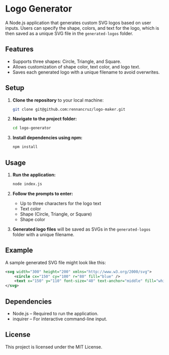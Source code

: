 # Logo Generator

A Node.js application that generates custom SVG logos based on user inputs. Users can specify the shape, colors, and text for the logo, which is then saved as a unique SVG file in the `generated-logos` folder.

## Features

- Supports three shapes: Circle, Triangle, and Square.
- Allows customization of shape color, text color, and logo text.
- Saves each generated logo with a unique filename to avoid overwrites.

## Setup

1. **Clone the repository** to your local machine:
   ```bash
   git clone git@github.com:rennancruz/logo-maker.git
   ```
1. **Navigate to the project folder:**

   ```bash
   cd logo-generator
   ```

1. **Install dependencies using npm:**

   ```bash
   npm install
   ```

## Usage

1. **Run the application:**

   ```bash
   node index.js
   ```

1. **Follow the prompts to enter:**

   - Up to three characters for the logo text
   - Text color
   - Shape (Circle, Triangle, or Square)
   - Shape color

1. **Generated logo files** will be saved as SVGs in the `generated-logos` folder with a unique filename.

## Example

A sample generated SVG file might look like this:

```xml
<svg width="300" height="200" xmlns="http://www.w3.org/2000/svg">
    <circle cx="150" cy="100" r="80" fill="blue" />
    <text x="150" y="110" font-size="40" text-anchor="middle" fill="white">ABC</text>
</svg>
```

## Dependencies

- Node.js – Required to run the application.
- inquirer – For interactive command-line input.

## License

This project is licensed under the MIT License.
